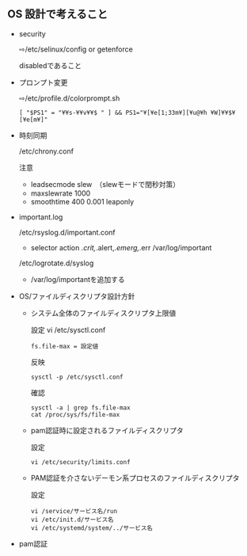## OS 設計で考えること
* security
  
  ⇨/etc/selinux/config or getenforce

  disabledであること
* プロンプト変更
  
  ⇨/etc/profile.d/colorprompt.sh
  ```
  [ "$PS1" = "¥¥s-¥¥v¥¥$ " ] && PS1="¥[¥e[1;33m¥][¥u@¥h ¥W]¥¥$¥[¥e[m¥]"
  ```

* 時刻同期
  
  /etc/chrony.conf
  
  注意

  + leadsecmode slew　（slewモードで閏秒対策）
  + maxslewrate 1000
  + smoothtime 400 0.001 leaponly
  
* important.log
  
  /etc/rsyslog.d/important.conf
  + selector action  *.crit,*.alert,*.emerg,*.err /var/log/important
  
  /etc/logrotate.d/syslog
  + /var/log/importantを追加する
  

* OS/ファイルディスクリプタ設計方針
  + システム全体のファイルディスクリプタ上限値
    
    設定
    vi /etc/sysctl.conf
    ```
    fs.file-max = 設定値
    ```
    反映
    ```
    sysctl -p /etc/sysctl.conf
    ```
    確認
    ```
    sysctl -a | grep fs.file-max
    cat /proc/sys/fs/file-max
    ```

  + pam認証時に設定されるファイルディスクリプタ
    
    設定
    ```
    vi /etc/security/limits.conf
    ```

  + PAM認証を介さないデーモン系プロセスのファイルディスクリプタ
    
    設定
    ```
    vi /service/サービス名/run
    vi /etc/init.d/サービス名
    vi /etc/systemd/system/../サービス名
    ```

* pam認証


